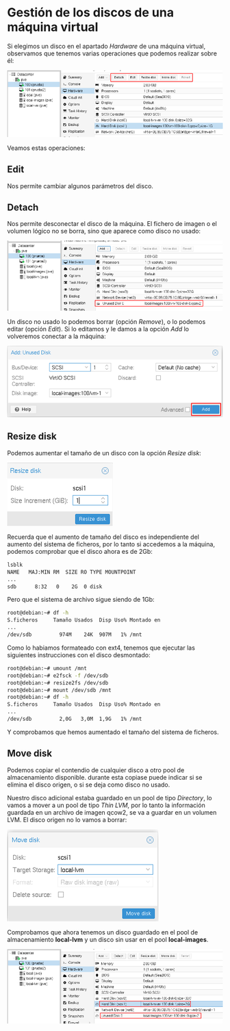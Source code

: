 # Gestión de los discos de una máquina virtual

Si elegimos un disco en el apartado *Hardware* de una máquina virtual, observamos que tenemos varias operaciones que podemos realizar sobre él:

![gestion_disco](img/gestion_disco.png)

Veamos estas operaciones:

## Edit

Nos permite cambiar algunos parámetros del disco.

## Detach

Nos permite desconectar el disco de la máquina. El fichero de imagen o el volumen lógico no se borra, sino que aparece como disco no usado:

![gestion_disco](img/gestion_disco2.png)

Un disco no usado    lo podemos borrar (opción *Remove*), o lo podemos editar (opción *Edit*). Si lo editamos y le damos a la opción *Add* lo volveremos conectar a la máquina:

![gestion_disco](img/gestion_disco3.png)

## Resize disk

Podemos aumentar el tamaño de un disco con la opción *Resize disk*:

![gestion_disco](img/gestion_disco4.png)

Recuerda que el aumento de tamaño del disco es independiente del aumento del sistema de ficheros, por lo tanto si accedemos a la máquina, podemos comprobar que el disco ahora es de 2Gb:

```bash
lsblk
NAME   MAJ:MIN RM  SIZE RO TYPE MOUNTPOINT
...
sdb      8:32   0    2G  0 disk 
```

Pero que el sistema de archivo sigue siendo de 1Gb:

```bash
root@debian:~# df -h
S.ficheros     Tamaño Usados  Disp Uso% Montado en
...
/dev/sdb         974M    24K  907M   1% /mnt
```

Como lo habiamos formateado con ext4, tenemos que ejecutar las siguientes instrucciones con el disco desmontado:

```bash
root@debian:~# umount /mnt 
root@debian:~# e2fsck -f /dev/sdb
root@debian:~# resize2fs /dev/sdb
root@debian:~# mount /dev/sdb /mnt
root@debian:~# df -h
S.ficheros     Tamaño Usados  Disp Uso% Montado en
...
/dev/sdb         2,0G   3,0M  1,9G   1% /mnt
```

Y comprobamos que hemos aumentado el tamaño del sistema de ficheros.

## Move disk

Podemos copiar el contendio de cualquier disco a otro pool de almacenamiento disponible. durante esta copiase puede indicar si se elimina el disco origen, o si se deja como disco no usado.

Nuestro disco adicional estaba guardado en un pool de tipo *Directory*, lo vamos a mover a un pool de tipo *Thin LVM*, por lo tanto la información guardada en un archivo de imagen qcow2, se va a guardar en un volumen LVM. El disco origen no lo vamos a borrar:

![gestion_disco](img/gestion_disco5.png)

Comprobamos que ahora tenemos un disco guardado en el pool de almacenamiento **local-lvm** y un disco sin usar en el pool **local-images**.

![gestion_disco](img/gestion_disco6.png)



